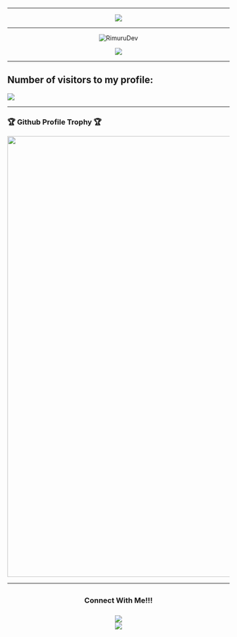 * * *
<p align="center">
<img src="https://readme-typing-svg.herokuapp.com?color=a282f5&width=1000&lines=👋+Good+afternoon.+My+name+is+Rimuru,+22+years+old.+Nice+to+meet+you.%E2%9D%A4%EF%B8%8F">
</p>

***

<p align="middle"> <img src="https://komarev.com/ghpvc/?username=RimuruDev" alt="RimuruDev" /> </p>
<p align="center">

</p>


<p align="center">
<img src="https://readme-typing-svg.herokuapp.com?color=a282f5&width=700&lines=I+am+a+Unity+Developer+[Zenject,+UniTask].+Looking+for+a+job.%E2%9D%A4%EF%B8%8F">
</p>

***
## Number of visitors to my profile:
<p>
  <img src="https://count.kjchmc.cn/get/@:RimuruDev?theme=gelbooru" />
 </p>


* * *

### 🏆 Github Profile Trophy 🏆
<p align="center">
<img width=1000 src="https://github-profile-trophy.vercel.app/?username=RimuruDev&column=8&theme=juicyfresh&no-bg=true&no-frame=true"/>
</p>
<!--
* * *

###  :octocat: **GitHub Stats** :octocat:
<p align="center">
  <table>
  <tr>
      <td><img width="550px" align="left" src="https://github-readme-stats.vercel.app/api?username=RimuruDev&hide_border=true&count_private=false&layout=compact&hide_title=true&show_icons=true&theme=material-palenight"/></td>
      <td><img width="550px" src="https://github-readme-stats.vercel.app/api/top-langs/?username=RimuruDev&hide=html&layout=compact&hide_border=true&hide_title=true&theme=material-palenight" /></td>
  </tr>   
</table>
</p>
-->

* * *

<div align="center">
<h3 align="center">Connect With Me!!!<img align="center" height="33px" /></h3>
<center>
 <a href="mailto:Rimuru.dev@gmail.com"><img src="https://img.icons8.com/fluent/50/000000/gmail--v2.png"></a>
</center>
<a href="https://telegram.me/AbyssMothGames"><img src="https://img.icons8.com/color/50/000000/telegram-app--v2.png"></a>
</center>
</div> 
